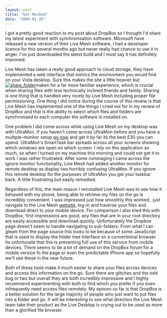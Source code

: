 ```yaml
---
layout: post
title: "Get Meshed"
date: "2009-01-26"
---
```


I got a pretty good reaction to my post about DropBox so I thought I'd share my latest experiment with synchronisation software. Microsoft have released a new version of their Live Mesh software, I had a developer licence for this several months ago but never really had chance to use it in anger. I've just downloaded the latest build and I must say it has definitely improved.

Live Mesh has taken a really good approach to cloud storage, they have implemented a web interface that mimics the environment you would find on your Vista desktop. Sure this makes the site a little heavier but [![](/assets/img/share_folder-300x144.jpg "share_folder")](http://andymarch.co.uk/wp-content/uploads/2009/01/share_folder.jpg)makes for a far more familiar experience, which is crucial when sharing files with less technically inclined friends and family. Sharing is one thing that is handled very nicely by Live Mesh including proper file permissioning. One thing I did notice during the course of this reveiw is that Live Mesh has implemented one of the things I cried out for in my review of DropBox and that is the ability to select which files and folders are synchronised to each computer the software is installed on.

One problem I did come across while using Live Mesh on my desktop was with UltraMon. If you haven't come across UltraMon before and you have a multiple-monitor setup [go now](http://www.realtimesoft.com/ultramon/) and get it by far its the best £30 you can spend. UltraMon's SmartTask bar spreads across all your screens showing which windows are open on which screen. I rely on this application so much, so when I turned on my machine this morning and could not get it to work I was rather frustrated. After some rummaging I came across the ignore monitor functionality, Live Mesh had added another monitor for remote desktop as display two horribly confusing UltraMon. If you ignore this remote desktop for the purposes of UltraMon you get your taskbar back. A little frustrating but easily remedied.

Regardless of this, the main reason I reinstalled Live Mesh was to see how it behaved with my phone, being able to retrieve my files on the go is incredibly convenient. I was impressed just how smoothly this worked,  just navigate to the Live Mesh [website](http://www.Mesh.com), log-in and traverse your files and download direct to your mobile device. For comparison I also tried this with DropBox, first impressions are good, any files that are in your root directory are easily accessible and download quickly. Unfortunately the Dropbox page doesn't seem to handle navigating to sub-folders. From what I can gleam from the page source this looks to be because of some JavaScript that is used to display the folder tree interface on a conventional browser. Its unfortunate that this is preventing full use of this service from mobile devices. There seems to be a lot of demand on the DropBox forum for a mobile version fo the page or even the predictable IPhone app so hopefully we'll see these in the near future.

Both of these tools make it much easier to share your files across devices and access this information on the go. Sure there are glitches and the odd bug or two but overall they are both incredibly impressive and I highly recommend experimenting with both to find which you prefer if you even infrequently need access files remotely. My opinion so far is that DropBox is a better solution for the large majority of people who just want to put files into a folder and go. It will be interesting to see what direction the Live Mesh team take their product as the Live Desktop is crying out to be used as more than a glorified file browser.
